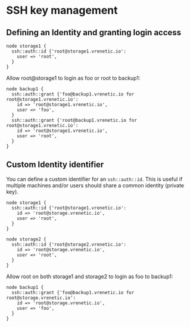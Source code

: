 # SSH key management

## Defining an Identity and granting login access

```puppet
node storage1 {
  ssh::auth::id {'root@storage1.vrenetic.io':
    user => 'root',
  }
}
```

Allow root@storage1 to login as foo or root to backup1:

```puppet
node backup1 {
  ssh::auth::grant {'foo@backup1.vrenetic.io for root@storage1.vrenetic.io':
    id => 'root@storage1.vrenetic.io',
    user => 'foo',
  }
  ssh::auth::grant {'root@backup1.vrenetic.io for root@storage1.vrenetic.io':
    id => 'root@storage1.vrenetic.io',
    user => 'root',
  }
}
```

## Custom Identity identifier
You can define a custom identifier for an `ssh::auth::id`.
This is useful if multiple machines and/or users should share a common identity (private key).

```puppet
node storage1 {
  ssh::auth::id {'root@storage1.vrenetic.io':
    id => 'root@storage.vrenetic.io',
    user => 'root',
  }
}

node storage2 {
  ssh::auth::id {'root@storage2.vrenetic.io':
    id => 'root@storage.vrenetic.io',
    user => 'root',
  }
}
```

Allow root on both storage1 and storage2 to login as foo to backup1:
```puppet
node backup1 {
  ssh::auth::grant {'foo@backup1.vrenetic.io for root@storage.vrenetic.io':
    id => 'root@storage.vrenetic.io',
    user => 'foo',
  }
}
```
